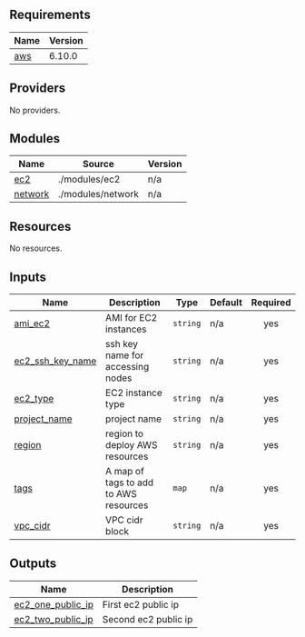 ## Requirements

| Name | Version |
|------|---------|
| <a name="requirement_aws"></a> [aws](#requirement\_aws) | 6.10.0 |

## Providers

No providers.

## Modules

| Name | Source | Version |
|------|--------|---------|
| <a name="module_ec2"></a> [ec2](#module\_ec2) | ./modules/ec2 | n/a |
| <a name="module_network"></a> [network](#module\_network) | ./modules/network | n/a |

## Resources

No resources.

## Inputs

| Name | Description | Type | Default | Required |
|------|-------------|------|---------|:--------:|
| <a name="input_ami_ec2"></a> [ami\_ec2](#input\_ami\_ec2) | AMI for EC2 instances | `string` | n/a | yes |
| <a name="input_ec2_ssh_key_name"></a> [ec2\_ssh\_key\_name](#input\_ec2\_ssh\_key\_name) | ssh key name for accessing nodes | `string` | n/a | yes |
| <a name="input_ec2_type"></a> [ec2\_type](#input\_ec2\_type) | EC2 instance type | `string` | n/a | yes |
| <a name="input_project_name"></a> [project\_name](#input\_project\_name) | project name | `string` | n/a | yes |
| <a name="input_region"></a> [region](#input\_region) | region to deploy AWS resources | `string` | n/a | yes |
| <a name="input_tags"></a> [tags](#input\_tags) | A map of tags to add to AWS resources | `map` | n/a | yes |
| <a name="input_vpc_cidr"></a> [vpc\_cidr](#input\_vpc\_cidr) | VPC cidr block | `string` | n/a | yes |

## Outputs

| Name | Description |
|------|-------------|
| <a name="output_ec2_one_public_ip"></a> [ec2\_one\_public\_ip](#output\_ec2\_one\_public\_ip) | First ec2 public ip |
| <a name="output_ec2_two_public_ip"></a> [ec2\_two\_public\_ip](#output\_ec2\_two\_public\_ip) | Second ec2 public ip |

